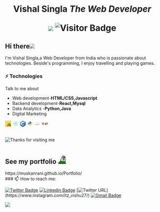 <h1 align="center">Vishal Singla <i><span color="red">The Web Developer</span></i>   
 
 ![](https://komarev.com/ghpvc/?username=Vish-al-Singla&color=brightgreen)
 ![Visitor Badge](https://visitor-badge.laobi.icu/badge?page_id=Vish-al-Singla.Vish-al-Singla)

## Hi there<img src="https://github.com/TheDudeThatCode/TheDudeThatCode/blob/master/Assets/Hi.gif" width="29px"> 

I'm Vishal Singla,a Web Developer from India who is passionate about technologies. Beside's programming, I enjoy travelling and playing games.


### ⚡ Technologies
Talk to me about
- Web development-**HTML/CSS,Javascript**
- Backend development-**React,Mysql**
- Data Analytics -**Python,Java**
- Digital Marketing

<code><img height="20" src="https://raw.githubusercontent.com/github/explore/80688e429a7d4ef2fca1e82350fe8e3517d3494d/topics/javascript/javascript.png"></code>
<code><img height="20" src="https://raw.githubusercontent.com/github/explore/80688e429a7d4ef2fca1e82350fe8e3517d3494d/topics/react/react.png"></code>
<code><img height="20" src="https://raw.githubusercontent.com/github/explore/80688e429a7d4ef2fca1e82350fe8e3517d3494d/topics/cpp/cpp.png"></code>
<code><img height="20" src="https://raw.githubusercontent.com/github/explore/80688e429a7d4ef2fca1e82350fe8e3517d3494d/topics/python/python.png"></code>
<code><img height="20" src="https://raw.githubusercontent.com/github/explore/80688e429a7d4ef2fca1e82350fe8e3517d3494d/topics/mysql/mysql.png"></code>
<code><img height="20" src="https://raw.githubusercontent.com/github/explore/80688e429a7d4ef2fca1e82350fe8e3517d3494d/topics/git/git.png"></code>   

<br/>
 <img height="120" alt="Thanks for visiting me" width="100%" src="https://raw.githubusercontent.com/BrunnerLivio/brunnerlivio/master/images/marquee.svg" />
 <br/>
 <h2>See my portfolio <img src="https://raw.githubusercontent.com/ItsAnunesS/ItsAnunesS/master/src/img/parrots/flags/indiaparrot.gif" width="30" height="40"/></h2>   
 https://muskanrani.github.io/Portfolio/
 <br/>
###  📫 How to reach me:

[![Twitter Badge](https://img.shields.io/badge/-@itz_vishi-1ca0f1?style=flat-square&labelColor=1ca0f1&logo=twitter&logoColor=white&link=https://twitter.com/itz_vishi)](https://twitter.com/itz_vishi) 
[![Linkedin Badge](https://img.shields.io/badge/-VishalSingla-blue?style=flat-square&logo=Linkedin&logoColor=white&link=https://www.linkedin.com/in)](https://www.linkedin.com/in/vishal-singla-095273193/)
[![Twitter URL](https://img.shields.io/twitter/url?color=%23fb3958&label=follow&logo=instagram&logoColor=%23fb3958&style=flat-square&url=https%3A%2F%2Fwww.instagram.com%2Falejorc_)](https://www.instagram.com/itz_vishu27/)
[![Gmail Badge](https://img.shields.io/badge/Gmail-c14438?style=flat-square&logo=Gmail&logoColor=white&link=mailto:s.i.n.g.l.a.v.i.s.h.a.l.s.v@gmail.com)](mailto:s.i.n.g.l.a.v.i.s.h.a.l.s.v@gmail.com)   

 

![](https://github-profile-trophy.vercel.app/?username=Vish-al-Singla)



